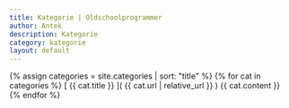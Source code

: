```yaml
---
title: Kategorie | Oldschoolprogrammer
author: Antek
description: Kategorie
category: kategorie
layout: default
---
```

{% assign categories = site.categories | sort: "title" %}
    {% for cat in categories %}
      [ {{ cat.title }} ]( {{ cat.url | relative_url }} )
      {{ cat.content }}
    {% endfor %}
